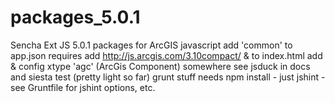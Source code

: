 packages_5.0.1
==============
Sencha Ext JS 5.0.1 packages for ArcGIS javascript
add 'common' to app.json requires
add http://js.arcgis.com/3.10compact/ & <link rel="stylesheet" href="http://js.arcgis.com/3.10/js/esri/css/esri.css"> to index.html
add & config xtype 'agc' (ArcGis Component) somewhere see jsduck in docs and siesta test (pretty light so far) 
grunt stuff needs npm install - just jshint - see Gruntfile for jshint options, etc.